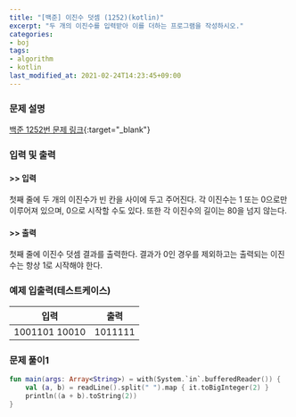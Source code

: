 ```yaml
---
title: "[백준] 이진수 덧셈 (1252)(kotlin)"
excerpt: "두 개의 이진수를 입력받아 이를 더하는 프로그램을 작성하시오."
categories:
- boj
tags:
- algorithm
- kotlin
last_modified_at: 2021-02-24T14:23:45+09:00
---
```



### 문제 설명
[백준 1252번 문제 링크](https://www.acmicpc.net/problem/1252#description){:target="_blank"}




### 입력 및 출력
#### >> 입력
첫째 줄에 두 개의 이진수가 빈 칸을 사이에 두고 주어진다. 각 이진수는 1 또는 0으로만 이루어져 있으며, 0으로 시작할 수도 있다. 또한 각 이진수의 길이는 80을 넘지 않는다.



#### >> 출력
첫째 줄에 이진수 덧셈 결과를 출력한다. 결과가 0인 경우를 제외하고는 출력되는 이진수는 항상 1로 시작해야 한다.





### 예제 입출력(테스트케이스)


|입력|출력|
|-----|------|
|1001101 10010|1011111|




### 문제 풀이1
```kotlin
fun main(args: Array<String>) = with(System.`in`.bufferedReader()) {
    val (a, b) = readLine().split(" ").map { it.toBigInteger(2) }
    println((a + b).toString(2))
}
```